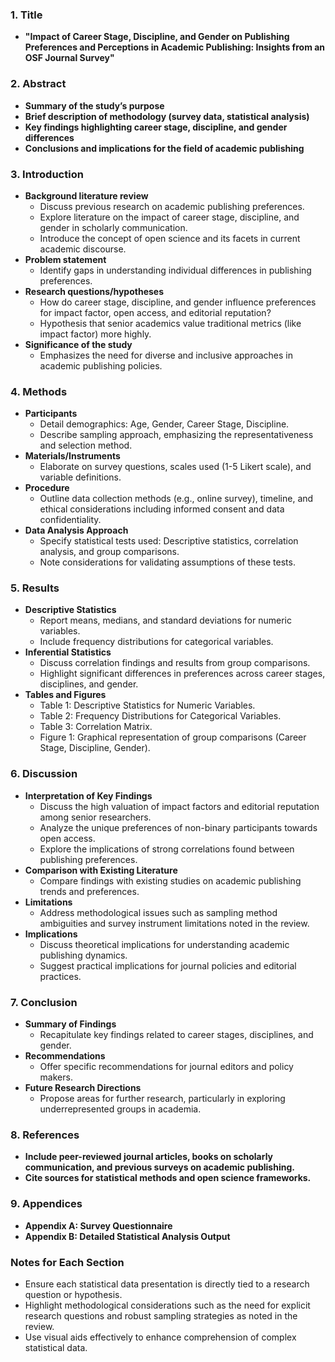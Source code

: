 ### 1. Title
- **"Impact of Career Stage, Discipline, and Gender on Publishing Preferences and Perceptions in Academic Publishing: Insights from an OSF Journal Survey"**

### 2. Abstract
- **Summary of the study’s purpose**
- **Brief description of methodology (survey data, statistical analysis)**
- **Key findings highlighting career stage, discipline, and gender differences**
- **Conclusions and implications for the field of academic publishing**

### 3. Introduction
- **Background literature review**
  - Discuss previous research on academic publishing preferences.
  - Explore literature on the impact of career stage, discipline, and gender in scholarly communication.
  - Introduce the concept of open science and its facets in current academic discourse.
- **Problem statement**
  - Identify gaps in understanding individual differences in publishing preferences.
- **Research questions/hypotheses**
  - How do career stage, discipline, and gender influence preferences for impact factor, open access, and editorial reputation?
  - Hypothesis that senior academics value traditional metrics (like impact factor) more highly.
- **Significance of the study**
  - Emphasizes the need for diverse and inclusive approaches in academic publishing policies.

### 4. Methods
- **Participants**
  - Detail demographics: Age, Gender, Career Stage, Discipline.
  - Describe sampling approach, emphasizing the representativeness and selection method.
- **Materials/Instruments**
  - Elaborate on survey questions, scales used (1-5 Likert scale), and variable definitions.
- **Procedure**
  - Outline data collection methods (e.g., online survey), timeline, and ethical considerations including informed consent and data confidentiality.
- **Data Analysis Approach**
  - Specify statistical tests used: Descriptive statistics, correlation analysis, and group comparisons.
  - Note considerations for validating assumptions of these tests.

### 5. Results
- **Descriptive Statistics**
  - Report means, medians, and standard deviations for numeric variables.
  - Include frequency distributions for categorical variables.
- **Inferential Statistics**
  - Discuss correlation findings and results from group comparisons.
  - Highlight significant differences in preferences across career stages, disciplines, and gender.
- **Tables and Figures**
  - Table 1: Descriptive Statistics for Numeric Variables.
  - Table 2: Frequency Distributions for Categorical Variables.
  - Table 3: Correlation Matrix.
  - Figure 1: Graphical representation of group comparisons (Career Stage, Discipline, Gender).

### 6. Discussion
- **Interpretation of Key Findings**
  - Discuss the high valuation of impact factors and editorial reputation among senior researchers.
  - Analyze the unique preferences of non-binary participants towards open access.
  - Explore the implications of strong correlations found between publishing preferences.
- **Comparison with Existing Literature**
  - Compare findings with existing studies on academic publishing trends and preferences.
- **Limitations**
  - Address methodological issues such as sampling method ambiguities and survey instrument limitations noted in the review.
- **Implications**
  - Discuss theoretical implications for understanding academic publishing dynamics.
  - Suggest practical implications for journal policies and editorial practices.

### 7. Conclusion
- **Summary of Findings**
  - Recapitulate key findings related to career stages, disciplines, and gender.
- **Recommendations**
  - Offer specific recommendations for journal editors and policy makers.
- **Future Research Directions**
  - Propose areas for further research, particularly in exploring underrepresented groups in academia.

### 8. References
- **Include peer-reviewed journal articles, books on scholarly communication, and previous surveys on academic publishing.**
- **Cite sources for statistical methods and open science frameworks.**

### 9. Appendices
- **Appendix A: Survey Questionnaire**
- **Appendix B: Detailed Statistical Analysis Output**

### Notes for Each Section
- Ensure each statistical data presentation is directly tied to a research question or hypothesis.
- Highlight methodological considerations such as the need for explicit research questions and robust sampling strategies as noted in the review.
- Use visual aids effectively to enhance comprehension of complex statistical data.